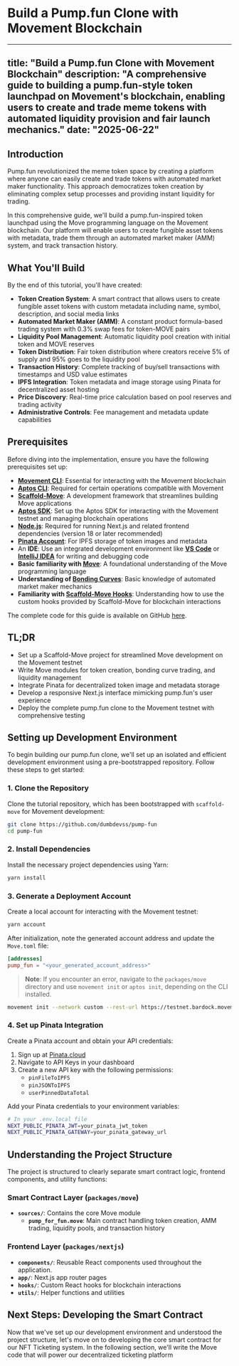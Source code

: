# Build a Pump.fun Clone with Movement Blockchain

---
title: "Build a Pump.fun Clone with Movement Blockchain"
description: "A comprehensive guide to building a pump.fun-style token launchpad on Movement's blockchain, enabling users to create and trade meme tokens with automated liquidity provision and fair launch mechanics."
date: "2025-06-22"
---

## Introduction

Pump.fun revolutionized the meme token space by creating a platform where anyone can easily create and trade tokens with automated market maker functionality. This approach democratizes token creation by eliminating complex setup processes and providing instant liquidity for trading.

In this comprehensive guide, we'll build a pump.fun-inspired token launchpad using the Move programming language on the Movement blockchain. Our platform will enable users to create fungible asset tokens with metadata, trade them through an automated market maker (AMM) system, and track transaction history.

## What You'll Build

By the end of this tutorial, you'll have created:

- **Token Creation System**: A smart contract that allows users to create fungible asset tokens with custom metadata including name, symbol, description, and social media links
- **Automated Market Maker (AMM)**: A constant product formula-based trading system with 0.3% swap fees for token-MOVE pairs
- **Liquidity Pool Management**: Automatic liquidity pool creation with initial token and MOVE reserves
- **Token Distribution**: Fair token distribution where creators receive 5% of supply and 95% goes to the liquidity pool
- **Transaction History**: Complete tracking of buy/sell transactions with timestamps and USD value estimates
- **IPFS Integration**: Token metadata and image storage using Pinata for decentralized asset hosting
- **Price Discovery**: Real-time price calculation based on pool reserves and trading activity
- **Administrative Controls**: Fee management and metadata update capabilities

## Prerequisites

Before diving into the implementation, ensure you have the following prerequisites set up:

- **[Movement CLI](https://developer.movementnetwork.xyz/learning-paths/basic-concepts/01-install-movement-cli)**: Essential for interacting with the Movement blockchain
- **[Aptos CLI](https://aptos.dev/cli-tools/aptos-cli-tool/install-aptos-cli)**: Required for certain operations compatible with Movement
- **[Scaffold-Move](https://github.com/arjanjohan/scaffold-move)**: A development framework that streamlines building Move applications
- **[Aptos SDK](https://aptos.dev/en/build/sdks/ts-sdk)**: Set up the Aptos SDK for interacting with the Movement testnet and managing blockchain operations
- **[Node.js](https://nodejs.org/en/download/)**: Required for running Next.js and related frontend dependencies (version 18 or later recommended)
- **[Pinata Account](https://pinata.cloud/)**: For IPFS storage of token images and metadata
- An **IDE**: Use an integrated development environment like **[VS Code](https://code.visualstudio.com/)** or **[IntelliJ IDEA](https://www.jetbrains.com/idea/)** for writing and debugging code
- **Basic familiarity with [Move](https://developer.movementnetwork.xyz/learning-paths/basic-concepts)**: A foundational understanding of the Move programming language
- **Understanding of [Bonding Curves](https://blog.relevant.community/bonding-curves-in-depth-intuition-parametrization-d3905a681e0a)**: Basic knowledge of automated market maker mechanics
- **Familiarity with [Scaffold-Move Hooks](https://scaffold-move-docs.vercel.app/hooks/)**: Understanding how to use the custom hooks provided by Scaffold-Move for blockchain interactions

The complete code for this guide is available on GitHub [here](https://github.com/dumbdevss/pump-fun).

## TL;DR

- Set up a Scaffold-Move project for streamlined Move development on the Movement testnet
- Write Move modules for token creation, bonding curve trading, and liquidity management
- Integrate Pinata for decentralized token image and metadata storage
- Develop a responsive Next.js interface mimicking pump.fun's user experience
- Deploy the complete pump.fun clone to the Movement testnet with comprehensive testing

## Setting up Development Environment

To begin building our pump.fun clone, we'll set up an isolated and efficient development environment using a pre-bootstrapped repository. Follow these steps to get started:

### 1. Clone the Repository

Clone the tutorial repository, which has been bootstrapped with `scaffold-move` for Movement development:

```bash
git clone https://github.com/dumbdevss/pump-fun
cd pump-fun
```

### 2. Install Dependencies

Install the necessary project dependencies using Yarn:

```bash
yarn install
```

### 3. Generate a Deployment Account

Create a local account for interacting with the Movement testnet:

```bash
yarn account
```

After initialization, note the generated account address and update the `Move.toml` file:

```toml
[addresses]
pump_fun = "<your_generated_account_address>"
```

> **Note**: If you encounter an error, navigate to the `packages/move` directory and use `movement init` or `aptos init`, depending on the CLI installed.

```bash
movement init --network custom --rest-url https://testnet.bardock.movementnetwork.xyz/v1 --faucet-url https://faucet.testnet.bardock.movementnetwork.xyz/
```

### 4. Set up Pinata Integration

Create a Pinata account and obtain your API credentials:

1. Sign up at [Pinata.cloud](https://pinata.cloud/)
2. Navigate to API Keys in your dashboard
3. Create a new API key with the following permissions:
   - `pinFileToIPFS`
   - `pinJSONToIPFS`
   - `userPinnedDataTotal`

Add your Pinata credentials to your environment variables:

```bash
# In your .env.local file
NEXT_PUBLIC_PINATA_JWT=your_pinata_jwt_token
NEXT_PUBLIC_PINATA_GATEWAY=your_pinata_gateway_url
```

## Understanding the Project Structure

The project is structured to clearly separate smart contract logic, frontend components, and utility functions:

### Smart Contract Layer (`packages/move`)

- **`sources/`**: Contains the core Move module
  - **`pump_for_fun.move`**: Main contract handling token creation, AMM trading, liquidity pools, and transaction history

### Frontend Layer (`packages/nextjs`)

- **`components/`**: Reusable React components used throughout the application.
- **`app/`**: Next.js app router pages
- **`hooks/`**: Custom React hooks for blockchain interactions
- **`utils/`**: Helper functions and utilities

## Next Steps: Developing the Smart Contract

Now that we've set up our development environment and understood the project structure, let's move on to developing the core smart contract for our NFT Ticketing system. In the following section, we'll write the Move code that will power our decentralized ticketing platform
